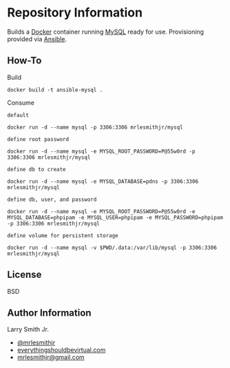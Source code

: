 Repository Information
======================
Builds a [Docker] container running [MySQL] ready for use. Provisioning provided via [Ansible].

How-To
------
Build
```
docker build -t ansible-mysql .
```

Consume

`default`
```
docker run -d --name mysql -p 3306:3306 mrlesmithjr/mysql                                
```
`define root password`
```
docker run -d --name mysql -e MYSQL_ROOT_PASSWORD=P@55w0rd -p 3306:3306 mrlesmithjr/mysql
```
`define db to create`
```
docker run -d --name mysql -e MYSQL_DATABASE=pdns -p 3306:3306 mrlesmithjr/mysql
```
`define db, user, and password`
```
docker run -d --name mysql -e MYSQL_ROOT_PASSWORD=P@55w0rd -e MYSQL_DATABASE=phpipam -e MYSQL_USER=phpipam -e MYSQL_PASSWORD=phpipam -p 3306:3306 mrlesmithjr/mysql
```
`define volume for persistent storage`
```
docker run -d --name mysql -v $PWD/.data:/var/lib/mysql -p 3306:3306 mrlesmithjr/mysql
```

License
-------

BSD

Author Information
------------------

Larry Smith Jr.
- [@mrlesmithjr]
- [everythingshouldbevirtual.com]
- [mrlesmithjr@gmail.com]


[MySQL]: <http://mysql.com>
[Docker]: <https://www.docker.com>
[Ansible]: <https://www.ansible.com/>
[@mrlesmithjr]: <https://twitter.com/mrlesmithjr>
[everythingshouldbevirtual.com]: <http://everythingshouldbevirtual.com>
[mrlesmithjr@gmail.com]: <mailto:mrlesmithjr@gmail.com>
